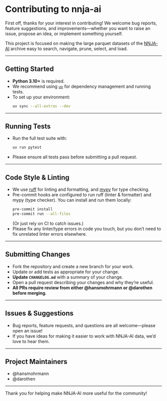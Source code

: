# Contributing to nnja-ai

First off, thanks for your interest in contributing!
We welcome bug reports, feature suggestions, and improvements—whether you want to raise an issue, propose an idea, or implement something yourself.

This project is focused on making the large parquet datasets of the [NNJA-AI](https://psl.noaa.gov/data/nnja_obs/) archive easy to search, navigate, prune, select, and load.

---

## Getting Started

- **Python 3.10+** is required.
- We recommend using [`uv`](https://github.com/astral-sh/uv) for dependency management and running tests.
- To set up your environment:
  ```sh
  uv sync --all-extras --dev
  ```

---

## Running Tests

- Run the full test suite with:
  ```sh
  uv run pytest
  ```
- Please ensure all tests pass before submitting a pull request.

---

## Code Style & Linting

- We use [ruff](https://docs.astral.sh/ruff/) for linting and formatting, and [mypy](https://mypy-lang.org/) for type checking.
- Pre-commit hooks are configured to run ruff (linter & formatter) and mypy (type checker).
  You can install and run them locally:
  ```sh
  pre-commit install
  pre-commit run --all-files
  ```
  (Or just rely on CI to catch issues.)
- Please fix any linter/type errors in code you touch, but you don’t need to fix unrelated linter errors elsewhere.

---

## Submitting Changes

- Fork the repository and create a new branch for your work.
- Update or add tests as appropriate for your change.
- **Update `CHANGELOG.md`** with a summary of your change.
- Open a pull request describing your changes and why they’re useful.
- **All PRs require review from either @hansmohrmann or @darothen before merging.**

---

## Issues & Suggestions

- Bug reports, feature requests, and questions are all welcome—please open an issue!
- If you have ideas for making it easier to work with NNJA-AI data, we’d love to hear them.

---

## Project Maintainers

- @hansmohrmann
- @darothen

---

Thank you for helping make NNJA-AI more useful for the community!

